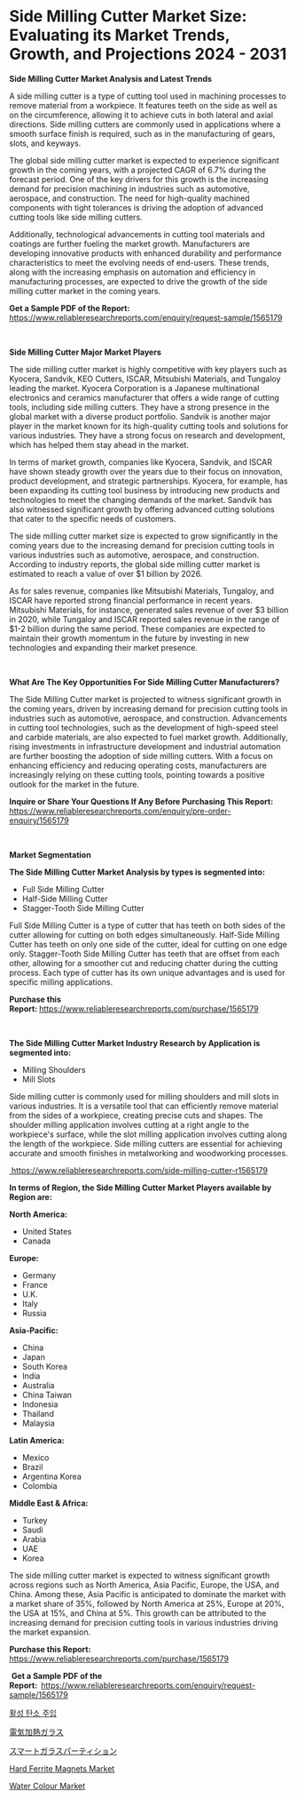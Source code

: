 <p><h1>Side Milling Cutter Market Size: Evaluating its Market Trends, Growth, and Projections 2024 - 2031</h1></p><p><strong>Side Milling Cutter Market Analysis and Latest Trends</strong></p>
<p><p>A side milling cutter is a type of cutting tool used in machining processes to remove material from a workpiece. It features teeth on the side as well as on the circumference, allowing it to achieve cuts in both lateral and axial directions. Side milling cutters are commonly used in applications where a smooth surface finish is required, such as in the manufacturing of gears, slots, and keyways.</p><p>The global side milling cutter market is expected to experience significant growth in the coming years, with a projected CAGR of 6.7% during the forecast period. One of the key drivers for this growth is the increasing demand for precision machining in industries such as automotive, aerospace, and construction. The need for high-quality machined components with tight tolerances is driving the adoption of advanced cutting tools like side milling cutters.</p><p>Additionally, technological advancements in cutting tool materials and coatings are further fueling the market growth. Manufacturers are developing innovative products with enhanced durability and performance characteristics to meet the evolving needs of end-users. These trends, along with the increasing emphasis on automation and efficiency in manufacturing processes, are expected to drive the growth of the side milling cutter market in the coming years.</p></p>
<p><strong>Get a Sample PDF of the Report:&nbsp;</strong> <a href="https://www.reliableresearchreports.com/enquiry/request-sample/1565179">https://www.reliableresearchreports.com/enquiry/request-sample/1565179</a></p>
<p>&nbsp;</p>
<p><strong>Side Milling Cutter Major Market Players</strong></p>
<p><p>The side milling cutter market is highly competitive with key players such as Kyocera, Sandvik, KEO Cutters, ISCAR, Mitsubishi Materials, and Tungaloy leading the market. Kyocera Corporation is a Japanese multinational electronics and ceramics manufacturer that offers a wide range of cutting tools, including side milling cutters. They have a strong presence in the global market with a diverse product portfolio. Sandvik is another major player in the market known for its high-quality cutting tools and solutions for various industries. They have a strong focus on research and development, which has helped them stay ahead in the market.</p><p>In terms of market growth, companies like Kyocera, Sandvik, and ISCAR have shown steady growth over the years due to their focus on innovation, product development, and strategic partnerships. Kyocera, for example, has been expanding its cutting tool business by introducing new products and technologies to meet the changing demands of the market. Sandvik has also witnessed significant growth by offering advanced cutting solutions that cater to the specific needs of customers.</p><p>The side milling cutter market size is expected to grow significantly in the coming years due to the increasing demand for precision cutting tools in various industries such as automotive, aerospace, and construction. According to industry reports, the global side milling cutter market is estimated to reach a value of over $1 billion by 2026.</p><p>As for sales revenue, companies like Mitsubishi Materials, Tungaloy, and ISCAR have reported strong financial performance in recent years. Mitsubishi Materials, for instance, generated sales revenue of over $3 billion in 2020, while Tungaloy and ISCAR reported sales revenue in the range of $1-2 billion during the same period. These companies are expected to maintain their growth momentum in the future by investing in new technologies and expanding their market presence.</p></p>
<p>&nbsp;</p>
<p><strong>What Are The Key Opportunities For Side Milling Cutter Manufacturers?</strong></p>
<p><p>The Side Milling Cutter market is projected to witness significant growth in the coming years, driven by increasing demand for precision cutting tools in industries such as automotive, aerospace, and construction. Advancements in cutting tool technologies, such as the development of high-speed steel and carbide materials, are also expected to fuel market growth. Additionally, rising investments in infrastructure development and industrial automation are further boosting the adoption of side milling cutters. With a focus on enhancing efficiency and reducing operating costs, manufacturers are increasingly relying on these cutting tools, pointing towards a positive outlook for the market in the future.</p></p>
<p><strong>Inquire or Share Your Questions If Any Before Purchasing This Report:</strong> <a href="https://www.reliableresearchreports.com/enquiry/pre-order-enquiry/1565179">https://www.reliableresearchreports.com/enquiry/pre-order-enquiry/1565179</a></p>
<p>&nbsp;</p>
<p><strong>Market Segmentation</strong></p>
<p><strong>The Side Milling Cutter Market Analysis by types is segmented into:</strong></p>
<p><ul><li>Full Side Milling Cutter</li><li>Half-Side Milling Cutter</li><li>Stagger-Tooth Side Milling Cutter</li></ul></p>
<p><p>Full Side Milling Cutter is a type of cutter that has teeth on both sides of the cutter allowing for cutting on both edges simultaneously. Half-Side Milling Cutter has teeth on only one side of the cutter, ideal for cutting on one edge only. Stagger-Tooth Side Milling Cutter has teeth that are offset from each other, allowing for a smoother cut and reducing chatter during the cutting process. Each type of cutter has its own unique advantages and is used for specific milling applications.</p></p>
<p><strong>Purchase this Report:&nbsp;</strong><a href="https://www.reliableresearchreports.com/purchase/1565179">https://www.reliableresearchreports.com/purchase/1565179</a></p>
<p>&nbsp;</p>
<p><strong>The Side Milling Cutter Market Industry Research by Application is segmented into:</strong></p>
<p><ul><li>Milling Shoulders</li><li>Mill Slots</li></ul></p>
<p><p>Side milling cutter is commonly used for milling shoulders and mill slots in various industries. It is a versatile tool that can efficiently remove material from the sides of a workpiece, creating precise cuts and shapes. The shoulder milling application involves cutting at a right angle to the workpiece's surface, while the slot milling application involves cutting along the length of the workpiece. Side milling cutters are essential for achieving accurate and smooth finishes in metalworking and woodworking processes.</p></p>
<p><a href="https://www.reliableresearchreports.com/side-milling-cutter-r1565179">&nbsp;https://www.reliableresearchreports.com/side-milling-cutter-r1565179</a></p>
<p><strong>In terms of Region, the Side Milling Cutter Market Players available by Region are:</strong></p>
<p>
    <p> <strong> North America: </strong>
        <ul>
            <li>United States</li>
            <li>Canada</li>
        </ul>
        </p> 
    <p> <strong> Europe: </strong>
        <ul>
            <li>Germany</li>
            <li>France</li>
            <li>U.K.</li>
            <li>Italy</li>
            <li>Russia</li>
        </ul>
        </p> 
    <p> <strong> Asia-Pacific: </strong>
        <ul>
            <li>China</li>
            <li>Japan</li>
            <li>South Korea</li>
            <li>India</li>
            <li>Australia</li>
            <li>China Taiwan</li>
            <li>Indonesia</li>
            <li>Thailand</li>
            <li>Malaysia</li>
        </ul>
        </p> 
    <p> <strong> Latin America: </strong>
        <ul>
            <li>Mexico</li>
            <li>Brazil</li>
            <li>Argentina Korea</li>
            <li>Colombia</li>
        </ul>
        </p> 
    <p> <strong> Middle East & Africa: </strong>
        <ul>
            <li>Turkey</li>
            <li>Saudi</li>
            <li>Arabia</li>
            <li>UAE</li>
            <li>Korea</li>
        </ul>
    </p>
    </p>
<p><p>The side milling cutter market is expected to witness significant growth across regions such as North America, Asia Pacific, Europe, the USA, and China. Among these, Asia Pacific is anticipated to dominate the market with a market share of 35%, followed by North America at 25%, Europe at 20%, the USA at 15%, and China at 5%. This growth can be attributed to the increasing demand for precision cutting tools in various industries driving the market expansion.</p></p>
<p><strong>Purchase this Report: </strong><a href="https://www.reliableresearchreports.com/purchase/1565179">https://www.reliableresearchreports.com/purchase/1565179</a></p>
<p>&nbsp;<strong>Get a Sample PDF of the Report:&nbsp;&nbsp;</strong><a href="https://www.reliableresearchreports.com/enquiry/request-sample/1565179">https://www.reliableresearchreports.com/enquiry/request-sample/1565179</a></p>
<p><strong></strong></p>
<p><p><a href="https://medium.com/@costelcaramitru2022/%ED%99%9C%EC%84%B1%ED%83%84%EC%86%8C-%EC%A3%BC%EC%9E%85-%EC%8B%9C%EC%9E%A5-%EC%A0%84%EB%A7%9D-%EC%82%B0%EC%97%85-%EA%B0%9C%EC%9A%94-%EB%B0%8F-%EC%98%88%EC%B8%A1-2024%EB%85%84%EB%B6%80%ED%84%B0-2031%EB%85%84%EA%B9%8C%EC%A7%80-bcf5d83e75e7">활성 탄소 주입</a></p><p><a href="https://github.com/mcbeesbxa270/Market-Research-Report-List-1/blob/main/524638626748.md">電気加熱ガラス</a></p><p><a href="https://github.com/ksxzwxabcuynh011/Market-Research-Report-List-1/blob/main/993034026747.md">スマートガラスパーティション</a></p><p><a href="https://www.linkedin.com/pulse/hard-ferrite-magnets-market-size-share-global-analysis-report-rbilc?trackingId=HHaPyjmwVe6BzCNYeMJmoA%3D%3D">Hard Ferrite Magnets Market</a></p><p><a href="https://issuu.com/reportprime-2/docs/water-colour-market-size-2030.pptx">Water Colour Market</a></p></p>